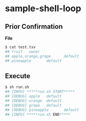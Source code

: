 # sample-shell-loop

## Prior Confirmation

**File**

```bash
$ cat test.tsv
## fruit   owner
## apple,orange,grape      default
## pineapple       default
```

## Execute

```bash
$ sh run.sh
## [INFO] *****run.sh START*****
## [DEBUG] apple   default
## [DEBUG] orange  default
## [DEBUG] grape   default
## [DEBUG] pineapple       default
## [INFO] *****run.sh END*****
```
